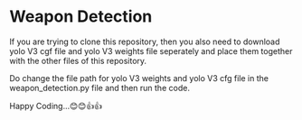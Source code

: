 # Weapon Detection

If you are trying to clone this repository, then you also need to download yolo V3 cgf file and yolo V3 weights file seperately and place them together with the other files 
of this repository.

Do change the file path for yolo V3 weights and yolo V3 cfg file in the weapon_detection.py file and then run the code.

Happy Coding...😊😊👍👍
